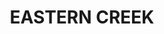---
lastmod: '2025-04-06T06:05:20+00:00'
latitude: -33.810388
layout: suburb
longitude: 150.850764
postcode: '2766'
state: NSW
title: EASTERN CREEK
url: /nsw/eastern-creek/
---